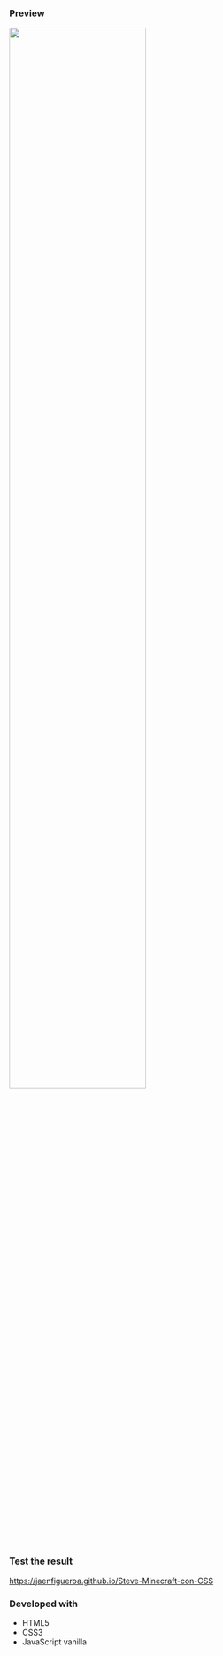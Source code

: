 ### Preview

<div >
  <img src="./preview2.gif" align="center" style="width: 70%" />
</div>

### Test the result

https://jaenfigueroa.github.io/Steve-Minecraft-con-CSS

### Developed with

- HTML5
- CSS3
- JavaScript vanilla
